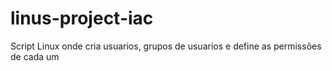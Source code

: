 # linus-project-iac
Script Linux onde cria usuarios, grupos de usuarios e define as permissões de cada um
